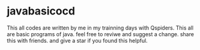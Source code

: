 # javabasicocd
This all codes are written by me in my trainning days with Qspiders.
This all are basic programs of java. 
feel free to reviwe and suggest a change.
share this with friends.
and give a star if you found this helpful.
